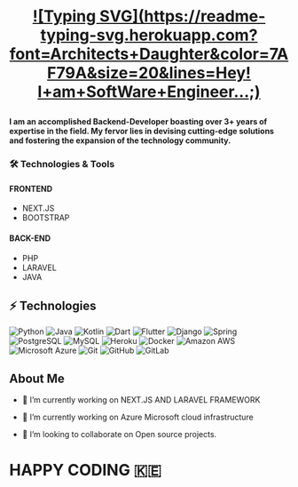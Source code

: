 <h1 align="center">

[![Typing SVG](https://readme-typing-svg.herokuapp.com?font=Architects+Daughter&color=7AF79A&size=20&lines=Hey! I+am+SoftWare+Engineer...;)](https://git.io/typing-svg)
  
</h1>

**I am an accomplished Backend-Developer boasting over 3+ years of expertise in the field. My fervor lies in devising cutting-edge solutions and fostering the expansion of the technology community.**

### 🛠️ Technologies & Tools

#### FRONTEND 
- NEXT.JS 
- BOOTSTRAP
#### BACK-END
- PHP
- LARAVEL
- JAVA 


## ⚡ Technologies

![Python](https://img.shields.io/badge/-Python-black?style=flat-square&logo=Python)
![Java](https://img.shields.io/badge/-java-E34A86?style=flat-square&logo=java)
![Kotlin](https://img.shields.io/badge/-Kotlin-430098?style=flat-square&logo=kotlin)
![Dart](https://img.shields.io/badge/-Dart-181717?style=flat-square&logo=dart)
![Flutter](https://img.shields.io/badge/-Flutter-FCA121?style=flat-square&logo=flutter)
![Django](https://img.shields.io/badge/-django-E34A86?style=flat-square&logo=django)
![Spring](https://img.shields.io/badge/-Spring-black?style=flat-square&logo=spring)
![PostgreSQL](https://img.shields.io/badge/-PostgreSQL-336791?style=flat-square&logo=postgresql)
![MySQL](https://img.shields.io/badge/-MySQL-black?style=flat-square&logo=mysql)
![Heroku](https://img.shields.io/badge/-Heroku-430098?style=flat-square&logo=heroku)
![Docker](https://img.shields.io/badge/-Docker-black?style=flat-square&logo=docker)
![Amazon AWS](https://img.shields.io/badge/Amazon%20AWS-232F3E?style=flat-square&logo=amazon-aws)
![Microsoft Azure](https://img.shields.io/badge/Microsoft%20Azure-232F7E?style=flat-square&logo=microsoft-azure)
![Git](https://img.shields.io/badge/-Git-black?style=flat-square&logo=git)
![GitHub](https://img.shields.io/badge/-GitHub-181717?style=flat-square&logo=github)
![GitLab](https://img.shields.io/badge/-GitLab-FCA121?style=flat-square&logo=gitlab)

<h2> About Me</h2>

- 🔭 I’m currently working on NEXT.JS AND LARAVEL FRAMEWORK

- 🌱 I’m currently working on Azure Microsoft cloud infrastructure

- 👯 I’m looking to collaborate on Open source projects.




# HAPPY CODING :kenya:
